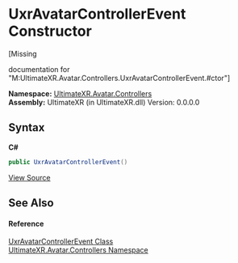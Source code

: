# UxrAvatarControllerEvent Constructor 
 

\[Missing <summary> documentation for "M:UltimateXR.Avatar.Controllers.UxrAvatarControllerEvent.#ctor"\]

**Namespace:**&nbsp;<a href="N_UltimateXR_Avatar_Controllers">UltimateXR.Avatar.Controllers</a><br />**Assembly:**&nbsp;UltimateXR (in UltimateXR.dll) Version: 0.0.0.0

## Syntax

**C#**<br />
``` C#
public UxrAvatarControllerEvent()
```

<a href="UltimateXR/Scripts/Avatar/Controllers/UxrAvatarControllerEvent.cs" rel="noopener noreferrer" title="View the source code">View Source</a><br />

## See Also


#### Reference
<a href="T_UltimateXR_Avatar_Controllers_UxrAvatarControllerEvent">UxrAvatarControllerEvent Class</a><br /><a href="N_UltimateXR_Avatar_Controllers">UltimateXR.Avatar.Controllers Namespace</a><br />